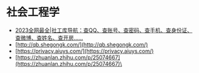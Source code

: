 # 社会工程学

* [2023全网最全|社工库导航：查QQ、查账号、查密码、查手机、查身份证、查微博、查姓名、查开房……](https://www.4spaces.org/1240.html)
* [http://qb.shegongk.com/](http://qb.shegongk.com/)
* [https://privacy.aiuys.com/](https://privacy.aiuys.com/)
* [https://zhuanlan.zhihu.com/p/25074667](https://zhuanlan.zhihu.com/p/25074667)\
